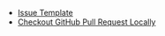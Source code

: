* [Issue Template](Issue-Template)
* [Checkout GitHub Pull Request Locally](Checkout-GitHub-Pull-Request-Locally)